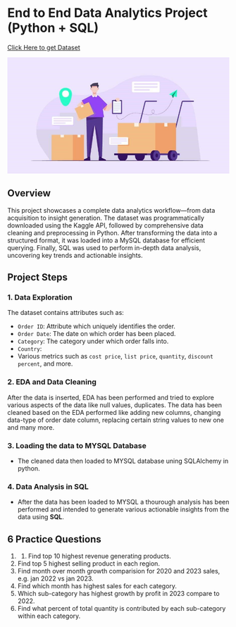 # End to End Data Analytics Project (Python + SQL)

[Click Here to get Dataset](https://www.kaggle.com/datasets/ankitbansal06/retail-orders)

![Orders Logo](https://github.com/pappuk94/End_to_End_Data_Analytics_Project-Python-SQL-/blob/main/orders.jpg)

## Overview
This project showcases a complete data analytics workflow—from data acquisition to insight generation. The dataset was programmatically downloaded using the Kaggle API, followed by comprehensive data cleaning and preprocessing in Python. After transforming the data into a structured format, it was loaded into a MySQL database for efficient querying. Finally, SQL was used to perform in-depth data analysis, uncovering key trends and actionable insights.

## Project Steps

### 1. Data Exploration
The dataset contains attributes such as:
- `Order ID`: Attribute which uniquely identifies the order.
- `Order Date`: The date on which order has been placed.
- `Category`: The category under which order falls into.
- `Country`: 
- Various metrics such as `cost price`, `list price`, `quantity`, `discount percent`, and more.

### 2. EDA and Data Cleaning
After the data is inserted, EDA has been performed and tried to explore various aspects of the data like null values, duplicates. The data has been cleaned based on the EDA performed like adding new columns, changing data-type of order date column, replacing certain string values to new one and many more.

### 3. Loading the data to MYSQL Database
- The cleaned data then loaded to MYSQL database uning SQLAlchemy in python.
  
### 4. Data Analysis in SQL
- After the data has been loaded to MYSQL a thourough analysis has been performed and intended to generate various actionable insights from the data using **SQL**.
  
## 6 Practice Questions

1. 1. Find top 10 highest revenue generating products.
2. Find top 5 highest selling product in each region.
3. Find month over month growth comparision for 2020 and 2023 sales, e.g. jan 2022 vs jan 2023.
4. Find which month has highest sales for each category.
5. Which sub-category has highest growth by profit in 2023 compare to 2022.
6. Find what percent of total quantity is contributed by each sub-category within each category.
